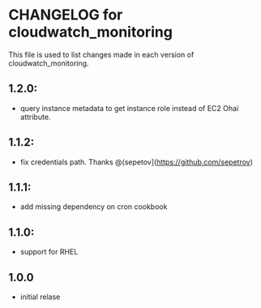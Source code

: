 # CHANGELOG for cloudwatch_monitoring

This file is used to list changes made in each version of cloudwatch_monitoring.

## 1.2.0:
* query instance metadata to get instance role instead of EC2 Ohai attribute.

## 1.1.2:
* fix credentials path. Thanks @(sepetov](https://github.com/sepetrov)

## 1.1.1:
* add missing dependency on cron cookbook

## 1.1.0:
* support for RHEL

## 1.0.0
* initial relase
